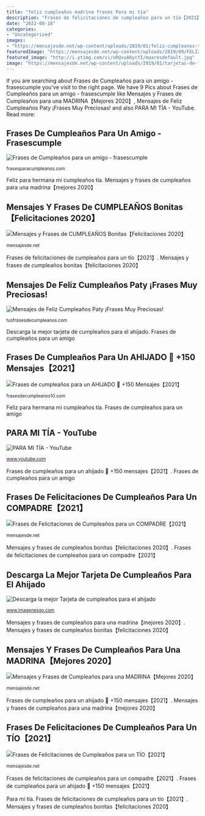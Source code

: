 ```yaml
---
title: "feliz cumpleaños madrina frases Para mi tía"
description: "Frases de felicitaciones de cumpleaños para un tío【2021】"
date: "2022-08-18"
categories:
- "Uncategorized"
images:
- "https://mensajesde.net/wp-content/uploads/2019/01/feliz-cumpleanos-tio-2.jpg"
featuredImage: "https://mensajesde.net/wp-content/uploads/2019/09/FELIZCUMPLEAÑOS.jpg"
featured_image: "http://i.ytimg.com/vi/oRQvuA6ycYI/maxresdefault.jpg"
image: "https://mensajesde.net/wp-content/uploads/2019/01/tarjetas-de-feliz-cumpleac2b1os-para-mi-madrina-1-819c297720-pixels-feliz-cumplanos-tia-768x652.jpg"
---
```


If you are searching about Frases de Cumpleaños para un amigo - frasescumple you've visit to the right page. We have 9 Pics about Frases de Cumpleaños para un amigo - frasescumple like Mensajes y Frases de Cumpleaños para una MADRINA【Mejores 2020】, Mensajes de Feliz Cumpleaños Paty ¡Frases Muy Preciosas! and also PARA MI TÍA - YouTube. Read more:

## Frases De Cumpleaños Para Un Amigo - Frasescumple

![Frases de Cumpleaños para un amigo - frasescumple](https://frasesparacumpleanos.com/wp-content/uploads/2017/11/Amigos-1.jpg "Frases de cumpleaños para un ahijado 🧡 +150 mensajes【2021】")

<small>frasesparacumpleanos.com</small>

Feliz para hermana mi cumpleaños tía. Mensajes y frases de cumpleaños para una madrina【mejores 2020】

## Mensajes Y Frases De CUMPLEAÑOS Bonitas【Felicitaciones 2020】

![Mensajes y Frases de CUMPLEAÑOS Bonitas【Felicitaciones 2020】](https://mensajesde.net/wp-content/uploads/2019/09/FELIZCUMPLEAÑOS.jpg "Frases de felicitaciones de cumpleaños para un compadre【2021】")

<small>mensajesde.net</small>

Frases de felicitaciones de cumpleaños para un tío【2021】. Mensajes y frases de cumpleaños bonitas【felicitaciones 2020】

## Mensajes De Feliz Cumpleaños Paty ¡Frases Muy Preciosas!

![Mensajes de Feliz Cumpleaños Paty ¡Frases Muy Preciosas!](https://tusfrasesdecumpleanos.com/wp-content/uploads/2021/06/frases-de-feliz-cumpleanos-paty.jpg "Frases de cumpleaños para un ahijado 🧡 +150 mensajes【2021】")

<small>tusfrasesdecumpleanos.com</small>

Descarga la mejor tarjeta de cumpleaños para el ahijado. Frases de cumpleaños para un amigo

## Frases De Cumpleaños Para Un AHIJADO 🧡 +150 Mensajes【2021】

![Frases de cumpleaños para un AHIJADO 🧡 +150 Mensajes【2021】](https://frasesdecumpleanos10.com/wp-content/uploads/2018/12/felicitaciones-de-cumple-para-un-ahijado-opt.jpg "Frases de cumpleaños para un amigo")

<small>frasesdecumpleanos10.com</small>

Feliz para hermana mi cumpleaños tía. Frases de cumpleaños para un amigo

## PARA MI TÍA - YouTube

![PARA MI TÍA - YouTube](http://i.ytimg.com/vi/oRQvuA6ycYI/maxresdefault.jpg "Frases de cumpleaños para un amigo")

<small>www.youtube.com</small>

Frases de cumpleaños para un ahijado 🧡 +150 mensajes【2021】. Frases de cumpleaños para un amigo

## Frases De Felicitaciones De Cumpleaños Para Un COMPADRE【2021】

![Frases de Felicitaciones de Cumpleaños para un COMPADRE【2021】](https://mensajesde.net/wp-content/uploads/2019/03/Hay-muchos-peces-en-el-mar...-7.jpg "Para mi tía")

<small>mensajesde.net</small>

Mensajes y frases de cumpleaños bonitas【felicitaciones 2020】. Frases de felicitaciones de cumpleaños para un compadre【2021】

## Descarga La Mejor Tarjeta De Cumpleaños Para El Ahijado

![Descarga la mejor Tarjeta de cumpleaños para el ahijado](https://imagenesgo.com/img/cfotos/tarjetas-de-cumpleanos-ahijado.jpg "Feliz para hermana mi cumpleaños tía")

<small>www.imagenesgo.com</small>

Mensajes y frases de cumpleaños para una madrina【mejores 2020】. Mensajes y frases de cumpleaños bonitas【felicitaciones 2020】

## Mensajes Y Frases De Cumpleaños Para Una MADRINA【Mejores 2020】

![Mensajes y Frases de Cumpleaños para una MADRINA【Mejores 2020】](https://mensajesde.net/wp-content/uploads/2019/01/tarjetas-de-feliz-cumpleac2b1os-para-mi-madrina-1-819c297720-pixels-feliz-cumplanos-tia-768x652.jpg "Descarga la mejor tarjeta de cumpleaños para el ahijado")

<small>mensajesde.net</small>

Frases de cumpleaños para un ahijado 🧡 +150 mensajes【2021】. Mensajes y frases de cumpleaños para una madrina【mejores 2020】

## Frases De Felicitaciones De Cumpleaños Para Un TÍO【2021】

![Frases de Felicitaciones de Cumpleaños para un TÍO【2021】](https://mensajesde.net/wp-content/uploads/2019/01/feliz-cumpleanos-tio-2.jpg "Feliz para hermana mi cumpleaños tía")

<small>mensajesde.net</small>

Frases de felicitaciones de cumpleaños para un compadre【2021】. Frases de cumpleaños para un ahijado 🧡 +150 mensajes【2021】

Para mi tía. Frases de felicitaciones de cumpleaños para un tío【2021】. Mensajes y frases de cumpleaños bonitas【felicitaciones 2020】

